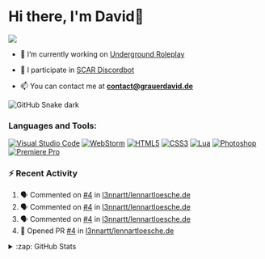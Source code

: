 <h1 align="left">Hi there, I'm David👋</h1>

<div align="left">
  <a href="https://discord.com/users/137259014986792960" >
    <img src="https://lanyard-profile-readme.vercel.app/api/137259014986792960?animated=true&hideDiscrim=true&borderRadius=20px&idleMessage=Sleeping..."  />
  </a>
</div>



- 🔭 I’m currently working on [Underground Roleplay](https://github.com/Underground-FiveM)

- 👯 I participate in [SCAR Discordbot](https://github.com/l3nnartt/scar)

- 📫 You can contact me at **contact@grauerdavid.de**

![GitHub Snake dark](dist/github-contribution-grid-snake-dark.svg?palette=github-dark)

<h3 align="left">Languages and Tools:</h3>

[![Visual Studio Code](https://img.shields.io/badge/--007ACC?logo=visual%20studio%20code&logoColor=ffffff)](https://code.visualstudio.com/)
[![WebStorm](https://img.shields.io/badge/--000000?logo=webstorm&logoColor=ffffff)](https://www.jetbrains.com/de-de/webstorm/)
[![HTML5](https://img.shields.io/badge/--E34F26?logo=html5&logoColor=ffffff)]()
[![CSS3](https://img.shields.io/badge/--1572B6?logo=css3&logoColor=ffffff)]()
[![Lua](https://img.shields.io/badge/--2C2D72?logo=lua&logoColor=ffffff)](https://www.lua.org)
[![Photoshop](https://img.shields.io/badge/--31A8FF?logo=adobe%20photoshop&logoColor=000)](https://www.photoshop.com/)
[![Premiere Pro](https://img.shields.io/badge/--9999FF?logo=adobe%20premiere%20pro&logoColor=000000)](https://www.adobe.com/de/products/premiere.html)


### :zap: Recent Activity

<!--START_SECTION:activity-->
1. 🗣 Commented on [#4](https://github.com/l3nnartt/lennartloesche.de/issues/4) in [l3nnartt/lennartloesche.de](https://github.com/l3nnartt/lennartloesche.de)
2. 🗣 Commented on [#4](https://github.com/l3nnartt/lennartloesche.de/issues/4) in [l3nnartt/lennartloesche.de](https://github.com/l3nnartt/lennartloesche.de)
3. 🗣 Commented on [#4](https://github.com/l3nnartt/lennartloesche.de/issues/4) in [l3nnartt/lennartloesche.de](https://github.com/l3nnartt/lennartloesche.de)
4. 💪 Opened PR [#4](https://github.com/l3nnartt/lennartloesche.de/pull/4) in [l3nnartt/lennartloesche.de](https://github.com/l3nnartt/lennartloesche.de)
<!--END_SECTION:activity-->

<details>
  <summary>:zap: GitHub Stats</summary>
<p><img align="center" src="https://github-readme-stats.vercel.app/api?username=dqvidtm&hide_border=true&bg_color=09131B&show_icons=true&theme=dark&locale=en" alt="dqvidtm" /></p>
</details>
